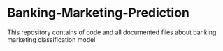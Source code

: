 # Banking-Marketing-Prediction
This repository contains of code and all documented files about banking marketing  classification model
